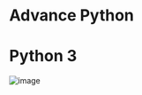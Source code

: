 # Advance Python
# Python 3

![image](https://github.com/Shell-thon/alx-backend-python/assets/113628692/28f1b852-2b92-4b15-b6b4-530a820440cc)
